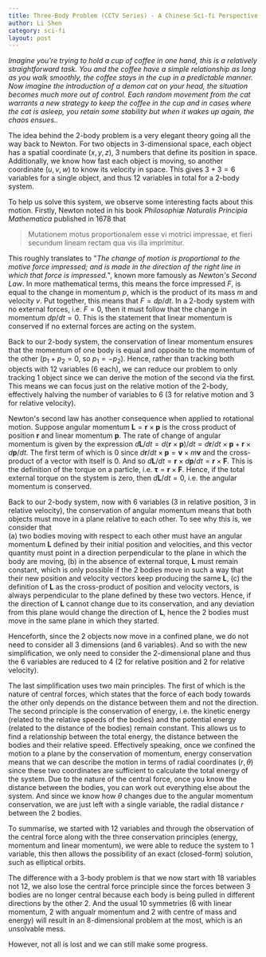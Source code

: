 ```yaml
---
title: Three-Body Problem (CCTV Series) - A Chinese Sci-fi Perspective
author: Li Shen
category: sci-fi
layout: post
---
```


*Imagine you're trying to hold a cup of coffee in one hand, this is a relatively straightforward task. You and the coffee have a simple relationship as long as you walk smoothly, the coffee stays in the cup in a predictable manner. Now imagine the introduction of a demon cat on your head, the situation becomes much more out of control. Each random movement from the cat warrants a new strategy to keep the coffee in the cup and in cases where the cat is asleep, you retain some stability but when it wakes up again, the chaos ensues..*

The idea behind the 2-body problem is a very elegant theory going all the way back to Newton. For two objects in 3-dimensional space, each object has a spatial coordinate $(x,y,z)$, 3 numbers that define its position in space. Additionally, we know how fast each object is moving, so another coordinate $(u,v,w)$ to know its velocity in space. This gives $3+3=6$ variables for a single object, and thus $12$ variables in total for a 2-body system.

To help us solve this system, we observe some interesting facts about this motion. Firstly, Newton noted in his book *Philosophiæ Naturalis Principia Mathematica* published in 1678 that 

> Mutationem motus proportionalem esse vi motrici impressae, et fieri secundum lineam rectam qua vis illa imprimitur.

 This roughly translates to "*The change of motion is proportional to the motive force impressed; and is made in the direction of the right line in which that force is impressed.*", known more famously as *Newton's Second Law*. In more mathematical terms, this means the force impressed $F$, is equal to the change in momentum $p$, which is the product of its mass $m$ and velocity $v$. Put together, this means that $F=dp/dt$. In a 2-body system with no external forces, i.e. $F=0$, then it must follow that the change in momentum $dp/dt=0$. This is the statement that linear momentum is conserved if no external forces are acting on the system. 

 Back to our 2-body system, the conservation of linear momentum ensures that the momentum of one body is equal and opposite to the momentum of the other ($p_1+p_2=0$, so $p_1=-p_2$). Hence, rather than tracking both objects with 12 variables (6 each), we can reduce our problem to only tracking 1 object since we can derive the motion of the second via the first. This means we can focus just on the relative motion of the 2-body, effectively halving the number of variables to 6 (3 for relative motion and 3 for relative velocity).

 Newton's second law has another consequence when applied to rotational motion. Suppose angular momentum $\mathbf{L}=\mathbf{r}\times\mathbf{p}$ is the cross product of position $\mathbf{r}$ and linear momentum $\mathbf{p}$. The rate of change of angular momentum is given by the expression $d\mathbf{L}/dt=d(\mathbf{r}\times\mathbf{p})/dt=d\mathbf{r}/dt\times \mathbf{p}+\mathbf{r}\times d\mathbf{p}/dt$. The first term of which is $0$ since $d\mathbf{r}/dt\times \mathbf{p}=\mathbf{v}\times m\mathbf{v}$ and the cross-product of a vector with itself is $0$. And so $d\mathbf{L}/dt = \mathbf{r}\times d\mathbf{p}/dt=\mathbf{r}\times \mathbf{F}$. This is the definition of the torque on a particle, i.e. $\mathbf{\tau}=\mathbf{r}\times \mathbf{F}$. Hence, if the total external torque on the stystem is zero, then $d\mathbf{L}/dt=0$, i.e. the angular momentum is conserved. 

  Back to our 2-body system, now with 6 variables (3 in relative position, 3 in relative velocity), the conservation of angular momentum means that both objects must move in a plane relative to each other. To see why this is, we consider that  
  (a) two bodies moving with respect to each other must have an angular momentum $\mathbf{L}$ defined by their initial position and velocities, and this vector quantity must point in a direction perpendicular to the plane in which the body are moving, (b) in the absence of external torque, $\mathbf{L}$ must remain constant, which is only possible if the 2 bodies move in such a way that their new position and velocity vectors keep producing the same $\mathbf{L}$, (c) the definition of $\mathbf{L}$ as the cross-product of position and velocity vectors, is always perpendicular to the plane defined by these two vectors. Hence, if the direction of $\mathbf{L}$ cannot change due to its conservation, and any deviation from this plane would change the direction of $\mathbf{L}$, hence the 2 bodies must move in the same plane in which they started.

Henceforth, since the 2 objects now move in a confined plane, we do not need to consider all 3 dimensions (and 6 variables). And so with the new simplification, we only need to consider the 2-dimensional plane and thus the 6 variables are reduced to 4 (2 for relative position and 2 for relative velocity).

The last simplification uses two main principles. The first of which is the nature of central forces, which states that the force of each body towards the other only depends on the distance between them and not the direction. The second principle is the conservation of energy, i.e. the kinetic energy (related to the relative speeds of the bodies) and the potential energy (related to the distance of the bodies) remain constant. This allows us to find a relationship between the total energy, the distance between the bodies and their relative speed. Effectively speaking, once we confined the motion to a plane by the conservation of momentum, energy conservation means that we can describe the motion in terms of radial coordinates $(r,\theta)$ since these two coordinates are sufficient to calculate the total energy of the system. Due to the nature of the central force, once you know the distance between the bodies, you can work out everything else about the system. And since we know how $\theta$ changes due to the angular momentum conservation, we are just left with a single variable, the radial distance $r$ between the 2 bodies. 

To summarise, we started with 12 variables and through the observation of the central force along with the three conservation principles (energy, momentum and linear momentum), we were able to reduce the system to 1 variable, this then allows the possibility of an exact (closed-form) solution, such as elliptical orbits. 

The difference with a 3-body problem is that we now start with 18 variables not 12, we also lose the central force principle since the forces between 3 bodies are no longer central because each body is being pulled in different directions by the other 2. And the usual 10 symmetries (6 with linear momentum, 2 with angualr momentum and 2 with centre of mass and energy) will result in an 8-dimensional problem at the most, which is an unsolvable mess.

However, not all is lost and we can still make some progress.


